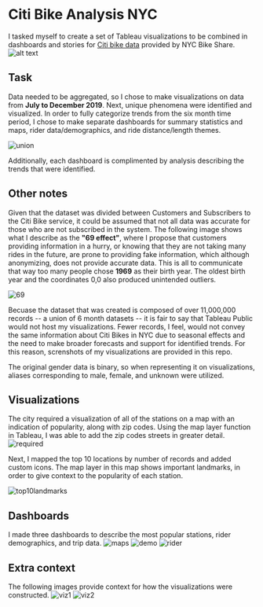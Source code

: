 # Citi Bike Analysis NYC
I tasked myself to create a set of Tableau visualizations to be combined in dashboards and stories for [Citi bike data](https://www.citibikenyc.com/system-data) provided by NYC Bike Share.
![alt text](citibike.jpg)

## Task
Data needed to be aggregated, so I chose to make visualizations on data from **July to December 2019**. Next, unique phenomena were identified and visualized. In order to fully categorize trends from the six month time period, I chose to make separate dashboards for summary statistics and maps, rider data/demographics, and ride distance/length themes. 

![union](union.png)

Additionally, each dashboard is complimented by analysis describing the trends that were identified. 

## Other notes
Given that the dataset was divided between Customers and Subscribers to the Citi Bike service, it could be assumed that not all data was accurate for those who are not subscribed in the system. 
The following image shows what I describe as the **"69 effect"**, where I propose that customers providing information in a hurry, or knowing that they are not taking many rides in the future, are prone to providing fake information, which although anonymizing, does not provide accurate data. This is all to communicate that way too many people chose **1969** as their birth year. The oldest birth year and the coordinates 0,0 also produced unintended outliers. 

![69](69effect.png)

Becuase the dataset that was created is composed of over 11,000,000 records -- a union of 6 month datasets -- it is fair to say that Tableau Public would not host my visualizations. Fewer records, I feel, would not convey the same information about Citi Bikes in NYC due to seasonal effects and the need to make broader forecasts and support for identified trends. For this reason, screnshots of my visualizations are provided in this repo.

The original gender data is binary, so when representing it on visualizations, aliases corresponding to male, female, and unknown were utilized. 

## Visualizations

The city required a visualization of all of the stations on a map with an indication of popularity, along with zip codes. Using the map layer function in Tableau, I was able to add the zip codes streets in greater detail.
![required](required.png)

Next, I mapped the top 10 locations by number of records and added custom icons. The map layer in this map shows important landmarks, in order to give context to the popularity of each station.

![top10landmarks](top10_withlandmarks.png)

## Dashboards
I made three dashboards to describe the most popular stations, rider demographics, and trip data.
![maps](db_maps.png)
![demo](db_demographic_analysis.png)
![rider](db_rider_analysis.png)

## Extra context
The following images provide context for how the visualizations were constructed. 
![viz1](viz1.png)
![viz2](viz2.png)
